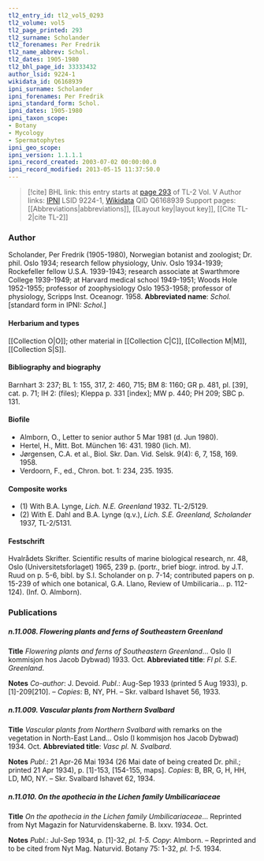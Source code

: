 ```yaml
---
tl2_entry_id: tl2_vol5_0293
tl2_volume: vol5
tl2_page_printed: 293
tl2_surname: Scholander
tl2_forenames: Per Fredrik
tl2_name_abbrev: Schol.
tl2_dates: 1905-1980
tl2_bhl_page_id: 33333432
author_lsid: 9224-1
wikidata_id: Q6168939
ipni_surname: Scholander
ipni_forenames: Per Fredrik
ipni_standard_form: Schol.
ipni_dates: 1905-1980
ipni_taxon_scope: 
- Botany
- Mycology
- Spermatophytes
ipni_geo_scope: 
ipni_version: 1.1.1.1
ipni_record_created: 2003-07-02 00:00:00.0
ipni_record_modified: 2013-05-15 11:37:50.0
---
```


> [!cite] BHL link: this entry starts at [page 293](https://www.biodiversitylibrary.org/page/33333432) of TL-2 Vol. V
> Author links: [IPNI](https://www.ipni.org/a/9224-1) LSID 9224-1, [Wikidata](https://www.wikidata.org/wiki/Q6168939) QID Q6168939
> Support pages: [[Abbreviations|abbreviations]], [[Layout key|layout key]], [[Cite TL-2|cite TL-2]]

### Author

Scholander, Per Fredrik (1905-1980), Norwegian botanist and zoologist; Dr. phil. Oslo 1934; research fellow physiology, Univ. Oslo 1934-1939; Rockefeller fellow U.S.A. 1939-1943; research associate at Swarthmore College 1939-1949; at Harvard medical school 1949-1951; Woods Hole 1952-1955; professor of zoophysiology Oslo 1953-1958; professor of physiology, Scripps Inst. Oceanogr. 1958. 
**Abbreviated name**: *Schol.* \[standard form in IPNI: *Schol.*\]

#### Herbarium and types

[[Collection O|O]]; other material in [[Collection C|C]], [[Collection M|M]], [[Collection S|S]].

#### Bibliography and biography

Barnhart 3: 237; BL 1: 155, 317, 2: 460, 715; BM 8: 1160; GR p. 481, pl. \[39\], cat. p. 71; IH 2: (files); Kleppa p. 331 \[index\]; MW p. 440; PH 209; SBC p. 131.

#### Biofile

- Almborn, O., Letter to senior author 5 Mar 1981 (d. Jun 1980).
- Hertel, H., Mitt. Bot. München 16: 431. 1980 (lich. M).
- Jørgensen, C.A. et al., Biol. Skr. Dan. Vid. Selsk. 9(4): 6, 7, 158, 169. 1958.
- Verdoorn, F., ed., Chron. bot. 1: 234, 235. 1935.

#### Composite works

- (1) With B.A. Lynge, *Lich. N.E. Greenland* 1932. TL-2/5129.
- (2) With E. Dahl and B.A. Lynge (q.v.), *Lich. S.E. Greenland, Scholander* 1937, TL-2/5131.

#### Festschrift

Hvalrådets Skrifter. Scientific results of marine biological research, nr. 48, Oslo (Universitetsforlaget) 1965, 239 p. (portr., brief biogr. introd. by J.T. Ruud on p. 5-6, bibl. by S.I. Scholander on p. 7-14; contributed papers on p. 15-239 of which one botanical, G.A. Llano, Review of Umbilicaria... p. 112-124). (Inf. O. Almborn).

### Publications

##### n.11.008. Flowering plants and ferns of Southeastern Greenland

**Title**
*Flowering plants and ferns of Southeastern Greenland*... Oslo (I kommisjon hos Jacob Dybwad) 1933. Oct.
**Abbreviated title**: *Fl pl. S.E. Greenland*.

**Notes**
*Co-author*: J. Devoid.
*Publ*.: Aug-Sep 1933 (printed 5 Aug 1933), p. \[1\]-209\[210\]. – *Copies*: B, NY, PH. – Skr. valbard Ishavet 56, 1933.

##### n.11.009. Vascular plants from Northern Svalbard

**Title**
*Vascular plants from Northern Svalbard* with remarks on the vegetation in North-East Land... Oslo (I kommisjon hos Jacob Dybwad) 1934. Oct.
**Abbreviated title**: *Vasc pl. N. Svalbard*.

**Notes**
*Publ*.: 21 Apr-26 Mai 1934 (26 Mai date of being created Dr. phil.; printed 21 Apr 1934), p. \[1\]-153, \[154-155, maps\]. *Copies*: B, BR, G, H, HH, LD, MO, NY. – Skr. Svalbard Ishavet 62, 1934.

##### n.11.010. On the apothecia in the Lichen family Umbilicariaceae

**Title**
*On the apothecia in the Lichen family Umbilicariaceae*... Reprinted from Nyt Magazin for Naturvidenskaberne. B. lxxv. 1934. Oct.

**Notes**
*Publ*.: Jul-Sep 1934, p. \[1\]-32, *pl. 1-5. Copy*: Almborn. – Reprinted and to be cited from Nyt Mag. Naturvid. Botany 75: 1-32, *pl. 1-5.* 1934.

